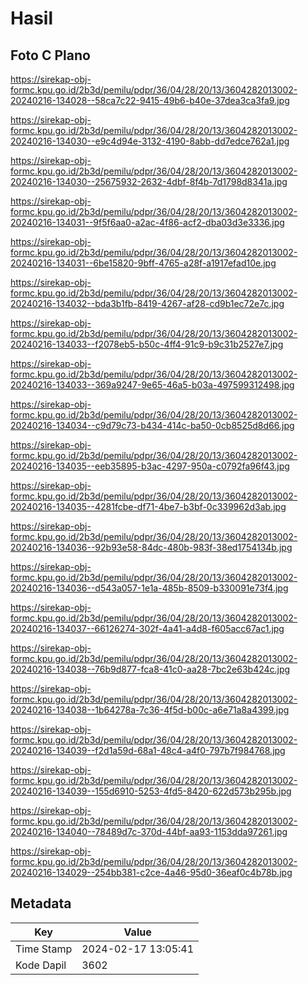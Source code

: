 # Hasil

## Foto C Plano

https://sirekap-obj-formc.kpu.go.id/2b3d/pemilu/pdpr/36/04/28/20/13/3604282013002-20240216-134028--58ca7c22-9415-49b6-b40e-37dea3ca3fa9.jpg

https://sirekap-obj-formc.kpu.go.id/2b3d/pemilu/pdpr/36/04/28/20/13/3604282013002-20240216-134030--e9c4d94e-3132-4190-8abb-dd7edce762a1.jpg

https://sirekap-obj-formc.kpu.go.id/2b3d/pemilu/pdpr/36/04/28/20/13/3604282013002-20240216-134030--25675932-2632-4dbf-8f4b-7d1798d8341a.jpg

https://sirekap-obj-formc.kpu.go.id/2b3d/pemilu/pdpr/36/04/28/20/13/3604282013002-20240216-134031--9f5f6aa0-a2ac-4f86-acf2-dba03d3e3336.jpg

https://sirekap-obj-formc.kpu.go.id/2b3d/pemilu/pdpr/36/04/28/20/13/3604282013002-20240216-134031--6be15820-9bff-4765-a28f-a1917efad10e.jpg

https://sirekap-obj-formc.kpu.go.id/2b3d/pemilu/pdpr/36/04/28/20/13/3604282013002-20240216-134032--bda3b1fb-8419-4267-af28-cd9b1ec72e7c.jpg

https://sirekap-obj-formc.kpu.go.id/2b3d/pemilu/pdpr/36/04/28/20/13/3604282013002-20240216-134033--f2078eb5-b50c-4ff4-91c9-b9c31b2527e7.jpg

https://sirekap-obj-formc.kpu.go.id/2b3d/pemilu/pdpr/36/04/28/20/13/3604282013002-20240216-134033--369a9247-9e65-46a5-b03a-497599312498.jpg

https://sirekap-obj-formc.kpu.go.id/2b3d/pemilu/pdpr/36/04/28/20/13/3604282013002-20240216-134034--c9d79c73-b434-414c-ba50-0cb8525d8d66.jpg

https://sirekap-obj-formc.kpu.go.id/2b3d/pemilu/pdpr/36/04/28/20/13/3604282013002-20240216-134035--eeb35895-b3ac-4297-950a-c0792fa96f43.jpg

https://sirekap-obj-formc.kpu.go.id/2b3d/pemilu/pdpr/36/04/28/20/13/3604282013002-20240216-134035--4281fcbe-df71-4be7-b3bf-0c339962d3ab.jpg

https://sirekap-obj-formc.kpu.go.id/2b3d/pemilu/pdpr/36/04/28/20/13/3604282013002-20240216-134036--92b93e58-84dc-480b-983f-38ed1754134b.jpg

https://sirekap-obj-formc.kpu.go.id/2b3d/pemilu/pdpr/36/04/28/20/13/3604282013002-20240216-134036--d543a057-1e1a-485b-8509-b330091e73f4.jpg

https://sirekap-obj-formc.kpu.go.id/2b3d/pemilu/pdpr/36/04/28/20/13/3604282013002-20240216-134037--66126274-302f-4a41-a4d8-f605acc67ac1.jpg

https://sirekap-obj-formc.kpu.go.id/2b3d/pemilu/pdpr/36/04/28/20/13/3604282013002-20240216-134038--76b9d877-fca8-41c0-aa28-7bc2e63b424c.jpg

https://sirekap-obj-formc.kpu.go.id/2b3d/pemilu/pdpr/36/04/28/20/13/3604282013002-20240216-134038--1b64278a-7c36-4f5d-b00c-a6e71a8a4399.jpg

https://sirekap-obj-formc.kpu.go.id/2b3d/pemilu/pdpr/36/04/28/20/13/3604282013002-20240216-134039--f2d1a59d-68a1-48c4-a4f0-797b7f984768.jpg

https://sirekap-obj-formc.kpu.go.id/2b3d/pemilu/pdpr/36/04/28/20/13/3604282013002-20240216-134039--155d6910-5253-4fd5-8420-622d573b295b.jpg

https://sirekap-obj-formc.kpu.go.id/2b3d/pemilu/pdpr/36/04/28/20/13/3604282013002-20240216-134040--78489d7c-370d-44bf-aa93-1153dda97261.jpg

https://sirekap-obj-formc.kpu.go.id/2b3d/pemilu/pdpr/36/04/28/20/13/3604282013002-20240216-134029--254bb381-c2ce-4a46-95d0-36eaf0c4b78b.jpg


## Metadata

| Key        | Value               |
| ---------- | ------------------- |
| Time Stamp | 2024-02-17 13:05:41 |
| Kode Dapil | 3602                |



